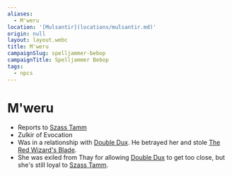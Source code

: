 ```yaml
---
aliases:
  - M'weru
location: '[Mulsantir](locations/mulsantir.md)'
origin: null
layout: layout.webc
title: M'weru
campaignSlug: spelljammer-bebop
campaignTitle: Spelljammer Bebop
tags:
  - npcs
---
```

# M'weru
- Reports to [Szass Tamm](npcs/szass-tamm.md)
- Zulkir of Evocation
- Was in a relationship with [Double Dux](npcs/dubbuldux.md). He betrayed her and stole [The Red Wizard's Blade](other/the-red-wizards-blade.md).
- She was exiled from Thay for allowing [Double Dux](npcs/dubbuldux.md) to get too close, but she's still loyal to [Szass Tamm](npcs/szass-tamm.md).
